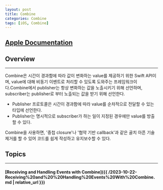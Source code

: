```yaml
---
layout: post
title: Combine
categories: Combine
tags: [iOS, Combine]
---
```


## [Apple Documentation](https://developer.apple.com/documentation/combine)

## Overview
---
Combine은 시간이 경과함에 따라 값이 변화하는 value를 제공하기 위한 Swift API이며, value에 대해 비동기 이벤트로 처리할 수 있도록 도와주는 프레임워크이다.Combine에서 publisher는 항상 변화하는 값을 노출시키기 위해 선언하며, subscriber는 publisher로 부터 노출되는 값을 받기 위해 선언한다. 

- Publisher 프로토콜은 시간이 경과함에 따라 value를 순차적으로 전달할 수 있는 타입에 선언한다. 
- Publisher는 명시적으로 subscriber가 하는 일이 지정된 경우에만 value를 방출할 수 있다.  

Combine을 사용하면, '중첩 closure'나 '협약 기반 callback'과 같은 골치 아픈 기술 제거를 할 수 있어 코드를 쉽게 작성하고 유지보수할 수 있다. 

## Topics
---
#### [Receiving and Handling Events with Combine]({{ /2023-10-22-Receiving%20and%20%20Handling%20Events%20With%20Combine.md | relative_url }})
